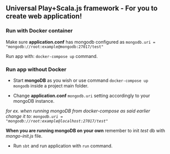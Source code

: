 ## Universal Play+Scala.js framework - For you to create web application!

### Run with Docker container

Make sure **application.conf** has mongodb configured as `mongodb.uri = "mongodb://root:example@mongodb:27017/test"`

Run app with: `docker-compose up` command.



### Run app without Docker

- Start **mongoDB** as you wish or use command `docker-compose up mongodb` inside a project main folder.

- Change **application.conf** `mongodb.uri` setting accordingly to your mongoDB instance.

*for ex. when running mongoDB from docker-compose as said earlier change it to: `mongodb.uri = "mongodb://root:example@localhost:27017/test"
`*

**When you are running mongoDB on your own** remember to init *test* db with *mongo-init.js* file.

- Run `sbt` and run application with `run` command.